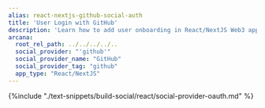 ```yaml
---
alias: react-nextjs-github-social-auth
title: 'User Login with GitHub'
description: 'Learn how to add user onboarding in React/NextJS Web3 apps using custom login UI and GitHub as the social provider.'
arcana:
  root_rel_path: ../../../../..
  social_provider: "'github'"
  social_provider_name: "GitHub"
  social_provider_tag: "github"
  app_type: "React/NextJS"
---
```


{%include "./text-snippets/build-social/react/social-provider-oauth.md" %}